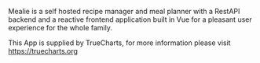 Mealie is a self hosted recipe manager and meal planner with a RestAPI backend and a reactive frontend application built in Vue for a pleasant user experience for the whole family.

This App is supplied by TrueCharts, for more information please visit https://truecharts.org
